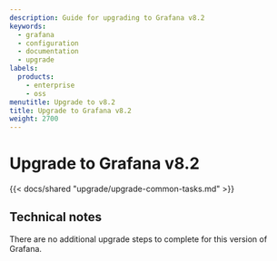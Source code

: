 ```yaml
---
description: Guide for upgrading to Grafana v8.2
keywords:
  - grafana
  - configuration
  - documentation
  - upgrade
labels:
  products:
    - enterprise
    - oss
menutitle: Upgrade to v8.2
title: Upgrade to Grafana v8.2
weight: 2700
---
```


# Upgrade to Grafana v8.2

{{< docs/shared "upgrade/upgrade-common-tasks.md" >}}

## Technical notes

There are no additional upgrade steps to complete for this version of Grafana.
